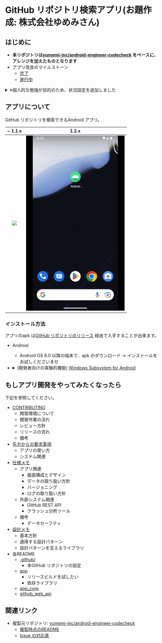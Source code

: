 # GitHub リポジトリ検索アプリ(お題作成: 株式会社ゆめみさん)
## はじめに
* **本リポジトリは[yumemi-inc/android-engineer-codecheck] をベースに、アレンジを加えたものとなります**
* アプリ改良のマイルストーン
    * [完了](https://github.com/tshion/yumemi-inc_android-engineer-codecheck/milestones?direction=asc&sort=title&state=closed)
    * [進行中](https://github.com/tshion/yumemi-inc_android-engineer-codecheck/milestones?direction=asc&sort=title&state=open)

<details>
<summary>※個人的な勉強が目的のため、状況設定を追加しました</summary>

* アプリは他のIT 企業によってリリースされているが、大人の事情で、私が所属する企業がアプリを引き継ぐことになった
* アプリの発注元はプロダクト改良に積極的で、技術面の改良は我々に一任されており、さらに予算もついている
    * 補足: もし消極的だった場合、予算と睨めっこしながらバグフィックスをこなす話となってしまうので、本リポジトリではその制限を設けない
* 前述の条件のため、アプリの改良はチームを組んで対応することになったので、タスク管理を行う必要がある
</details>



## アプリについて
GitHub リポジトリを検索できるAndroid アプリ。

~ 1.1.x | 1.2.x
:---: | :---:
<img src="docs/app.gif" width="320" /> | <img src="docs/app1_2_x.gif" width="320" />

### インストール方法
アプリのapk は[GitHub リポジトリのリリース](https://github.com/tshion/yumemi-inc_android-engineer-codecheck/releases) 経由で入手することが出来ます。

* Android
    * Android OS 6.0 以降の端末で、apk のダウンロード → インストールをお試しくださいませ
* <details>
  <summary>(開発者向けの実験的機能) <a href="https://learn.microsoft.com/ja-jp/windows/android/wsa/">Windows Subsystem for Android</a></summary>

  1. apk をダウンロードする
  1. [Windows 11 Android SubsystemにAPKをインストールする方法 – SMART ASW](https://smartasw.com/archives/13868) を参考に、 `adb` 経由でインストールする
  </details>



## もしアプリ開発をやってみたくなったら
下記を参照してください。

* [CONTRIBUTING](./docs/CONTRIBUTING.md)
    * 開発環境について
    * 開発作業の流れ
    * レビュー方針
    * リリースの流れ
    * 備考
* [先方からの要求事項](./docs/Requirements.md)
    * アプリの使い方
    * システム関連
* [仕様メモ](./docs/SpecNotes.md)
    * アプリ関連
        * 画面構成とデザイン
        * データの取り扱い方針
        * バージョニング
        * ログの取り扱い方針
    * 外部システム関連
        * GitHub REST API
        * クラッシュ分析ツール
    * 備考
        * データセーフティ
* [設計メモ](./docs/Architecture.md)
    * 基本方針
    * 適用する設計パターン
    * 設計パターンを支えるライブラリ
* 各README
    * [.github/](.github/READ_ME.md)
        * 本GitHub リポジトリの設定
    * [app](./app/)
        * リリースビルドを試したい
        * 依存ライブラリ
    * [app_core](./app_core/)
    * [github_web_api](./github_web_api/)



## 関連リンク
* 複製元リポジトリ: [yumemi-inc/android-engineer-codecheck]
    * [複製時点のREADME](./docs/README.original.md)
    * [Issue の対応表](./docs/IssueRelations.md)



[yumemi-inc/android-engineer-codecheck]: https://github.com/yumemi-inc/android-engineer-codecheck/tree/06e32c7fe9879ad35d4b8e02688169fc805f30f0

